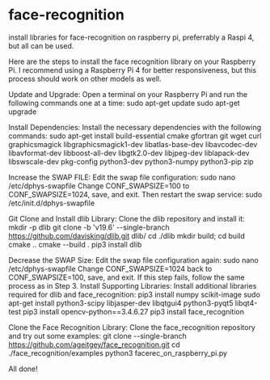 # face-recognition
install libraries for face-recognition on raspberry pi, preferrably a Raspi 4, but all can be used.

Here are the steps to install the face recognition library on your Raspberry Pi. I recommend using a Raspberry Pi 4 for better responsiveness, but this process should work on other models as well.

Update and Upgrade: Open a terminal on your Raspberry Pi and run the following commands one at a time:
sudo apt-get update
sudo apt-get upgrade

Install Dependencies: Install the necessary dependencies with the following commands:
sudo apt-get install build-essential cmake gfortran git wget curl graphicsmagick libgraphicsmagick1-dev libatlas-base-dev libavcodec-dev libavformat-dev libboost-all-dev libgtk2.0-dev libjpeg-dev liblapack-dev libswscale-dev pkg-config python3-dev python3-numpy python3-pip zip

Increase the SWAP FILE: Edit the swap file configuration:
sudo nano /etc/dphys-swapfile
Change CONF_SWAPSIZE=100 to CONF_SWAPSIZE=1024, save, and exit. Then restart the swap service:
sudo /etc/init.d/dphys-swapfile

Git Clone and Install dlib Library: Clone the dlib repository and install it:
mkdir -p dlib
git clone -b 'v19.6' --single-branch https://github.com/davisking/dlib.git dlib/
cd ./dlib
mkdir build; cd build
cmake ..
cmake --build .
pip3 install dlib

Decrease the SWAP Size: Edit the swap file configuration again:
sudo nano /etc/dphys-swapfile
Change CONF_SWAPSIZE=1024 back to CONF_SWAPSIZE=100, save, and exit. If this step fails, follow the same process as in Step 3.
Install Supporting Libraries: Install additional libraries required for dlib and face_recognition:
pip3 install numpy scikit-image
sudo apt-get install python3-scipy libjasper-dev libqtgui4 python3-pyqt5 libqt4-test
pip3 install opencv-python==3.4.6.27
pip3 install face_recognition

Clone the Face Recognition Library: Clone the face_recognition repository and try out some examples:
git clone --single-branch https://github.com/ageitgey/face_recognition.git
cd ./face_recognition/examples
python3 facerec_on_raspberry_pi.py

All done!
